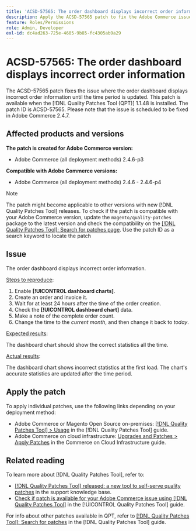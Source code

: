 ```yaml
---
title: 'ACSD-57565: The order dashboard displays incorrect order information'
description: Apply the ACSD-57565 patch to fix the Adobe Commerce issue where the order dashboard displays incorrect order information until the time period is updated.
feature: Roles/Permissions
role: Admin, Developer
exl-id: dc4ad263-725e-4605-9b85-fc4305ab9a29
---
```

# ACSD-57565: The order dashboard displays incorrect order information

The ACSD-57565 patch fixes the issue where the order dashboard displays incorrect order information until the time period is updated. This patch is available when the [!DNL Quality Patches Tool (QPT)] 1.1.48 is installed. The patch ID is ACSD-57565. Please note that the issue is scheduled to be fixed in Adobe Commerce 2.4.7.

## Affected products and versions

**The patch is created for Adobe Commerce version:**

* Adobe Commerce (all deployment methods) 2.4.6-p3

**Compatible with Adobe Commerce versions:**

* Adobe Commerce (all deployment methods) 2.4.6 - 2.4.6-p4

>[!NOTE]
>
>The patch might become applicable to other versions with new [!DNL Quality Patches Tool] releases. To check if the patch is compatible with your Adobe Commerce version, update the `magento/quality-patches` package to the latest version and check the compatibility on the [[!DNL Quality Patches Tool]: Search for patches page](https://experienceleague.adobe.com/tools/commerce-quality-patches/index.html). Use the patch ID as a search keyword to locate the patch

## Issue

 The order dashboard displays incorrect order information.

 <u>Steps to reproduce</u>:

1. Enable **[!UICONTROL dashboard charts]**.
1. Create an order and invoice it.
1. Wait for at least 24 hours after the time of the order creation.
1. Check the **[!UICONTROL dashboard chart]** data.
1. Make a note of the complete order count.
1. Change the time to the *current month*, and then change it back to *today*.

<u>Expected results</u>:

The dashboard chart should show the correct statistics all the time.

<u>Actual results</u>:

The dashboard chart shows incorrect statistics at the first load. The chart's accurate statistics are updated after the time period.

## Apply the patch

To apply individual patches, use the following links depending on your deployment method:

* Adobe Commerce or Magento Open Source on-premises: [[!DNL Quality Patches Tool] > Usage](/help/tools/quality-patches-tool/usage.md) in the [!DNL Quality Patches Tool] guide.
* Adobe Commerce on cloud infrastructure: [Upgrades and Patches > Apply Patches](https://experienceleague.adobe.com/docs/commerce-cloud-service/user-guide/develop/upgrade/apply-patches.html) in the Commerce on Cloud Infrastructure guide.

## Related reading

To learn more about [!DNL Quality Patches Tool], refer to:

* [[!DNL Quality Patches Tool] released: a new tool to self-serve quality patches](https://experienceleague.adobe.com/en/docs/commerce-knowledge-base/kb/announcements/commerce-announcements/magento-quality-patches-released-new-tool-to-self-serve-quality-patches) in the support knowledge base.
* [Check if patch is available for your Adobe Commerce issue using [!DNL Quality Patches Tool]](/help/tools/quality-patches-tool/patches-available-in-qpt/check-patch-for-magento-issue-with-magento-quality-patches.md) in the [!UICONTROL Quality Patches Tool] guide.


For info about other patches available in QPT, refer to [[!DNL Quality Patches Tool]: Search for patches](https://experienceleague.adobe.com/tools/commerce-quality-patches/index.html) in the [!DNL Quality Patches Tool] guide.
